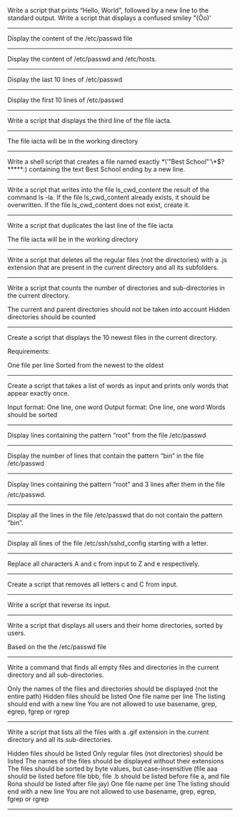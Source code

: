 Write a script that prints “Hello, World”, followed by a new line to the standard output.
Write a script that displays a confused smiley "(Ôo)'
********************************
Display the content of the /etc/passwd file
************************************************
Display the content of /etc/passwd and /etc/hosts.
*************************************************
Display the last 10 lines of /etc/passwd
*****************************************
Display the first 10 lines of /etc/passwd
***********************************************
Write a script that displays the third line of the file iacta.
*************************************************************
The file iacta will be in the working directory
******************************************
Write a shell script that creates a file named exactly \*\\'"Best School"\'\\*$\?\*\*\*\*\*:) containing the text Best School ending by a new line.
*************************************************
Write a script that writes into the file ls_cwd_content the result of the command ls -la. If the file ls_cwd_content already exists, it should be overwritten. If the file ls_cwd_content does not exist, create it.
*************************************
Write a script that duplicates the last line of the file iacta

The file iacta will be in the working directory
**************************
Write a script that deletes all the regular files (not the directories) with a .js extension that are present in the current directory and all its subfolders.
****************************************************
Write a script that counts the number of directories and sub-directories in the current directory.

The current and parent directories should not be taken into account
Hidden directories should be counted
***********************************
Create a script that displays the 10 newest files in the current directory.

Requirements:

One file per line
Sorted from the newest to the oldest
****************************************
Create a script that takes a list of words as input and prints only words that appear exactly once.

Input format: One line, one word
Output format: One line, one word
Words should be sorted
***********************************************************
Display lines containing the pattern “root” from the file /etc/passwd
***************************************
Display the number of lines that contain the pattern “bin” in the file /etc/passwd
******************************************
Display lines containing the pattern “root” and 3 lines after them in the file /etc/passwd.
*****************************************************
Display all the lines in the file /etc/passwd that do not contain the pattern “bin”.
**********************************************
Display all lines of the file /etc/ssh/sshd_config starting with a letter.
*********************************************
Replace all characters A and c from input to Z and e respectively.
******************************************************
Create a script that removes all letters c and C from input.
************************************************
Write a script that reverse its input.
*******************************************************
Write a script that displays all users and their home directories, sorted by users.

Based on the the /etc/passwd file
*************************************************
Write a command that finds all empty files and directories in the current directory and all sub-directories.

Only the names of the files and directories should be displayed (not the entire path)
Hidden files should be listed
One file name per line
The listing should end with a new line
You are not allowed to use basename, grep, egrep, fgrep or rgrep
*********************************************************
Write a script that lists all the files with a .gif extension in the current directory and all its sub-directories.

Hidden files should be listed
Only regular files (not directories) should be listed
The names of the files should be displayed without their extensions
The files should be sorted by byte values, but case-insensitive (file aaa should be listed before file bbb, file .b should be listed before file a, and file Rona should be listed after file jay)
One file name per line
The listing should end with a new line
You are not allowed to use basename, grep, egrep, fgrep or rgrep
*************************************************************

